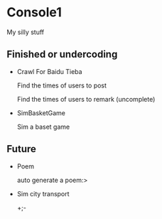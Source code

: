 # Console1
My silly stuff

## Finished or undercoding

- Crawl For Baidu Tieba

  Find the times of users to post
  
  Find the times of users to remark (uncomplete)

- SimBasketGame

  Sim a baset game

## Future
- Poem

  auto generate a poem:>
  
- Sim city transport

  +;-
